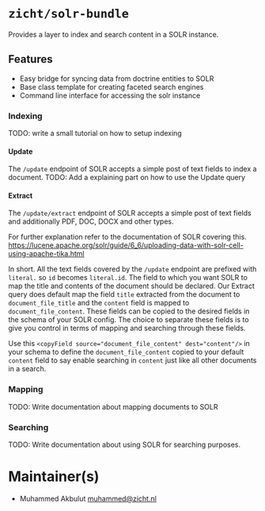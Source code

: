 # `zicht/solr-bundle`

Provides a layer to index and search content in a SOLR instance.

## Features
* Easy bridge for syncing data from doctrine entities to SOLR
* Base class template for creating faceted search engines
* Command line interface for accessing the solr instance

### Indexing
TODO: write a small tutorial on how to setup indexing

#### Update
The `/update` endpoint of SOLR accepts a simple post of text fields to index a document. 
TODO: Add a explaining part on how to use the Update query
#### Extract
The `/update/extract` endpoint of SOLR accepts a simple post of text fields and additionally PDF, DOC, DOCX and other types. 

For further explanation refer to the documentation of SOLR covering this.
https://lucene.apache.org/solr/guide/6_6/uploading-data-with-solr-cell-using-apache-tika.html

In short. All the text fields covered by the `/update` endpoint are prefixed with `literal.` so `id` becomes `literal.id`.
The field to which you want SOLR to map the title and contents of the document should be declared. Our Extract query 
does default map the field `title` extracted from the document to `document_file_title` and the `content` field is 
mapped to `document_file_content`. These fields can be copied to the desired fields in the schema of your SOLR config.
The choice to separate these fields is to give you control in terms of mapping and searching through these fields.

Use this `<copyField source="document_file_content" dest="content"/>` in your schema to define the `document_file_content`
copied to your default `content` field to say enable searching in `content` just like all other documents in a search.

### Mapping
TODO: Write documentation about mapping documents to SOLR

### Searching
TODO: Write documentation about using SOLR for searching purposes.

# Maintainer(s)
* Muhammed Akbulut <muhammed@zicht.nl>
